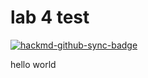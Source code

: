 # lab 4 test

[![hackmd-github-sync-badge](https://hackmd.io/2lx_YbwnR2aL75vim18JgA/badge)](https://hackmd.io/2lx_YbwnR2aL75vim18JgA)


hello world
